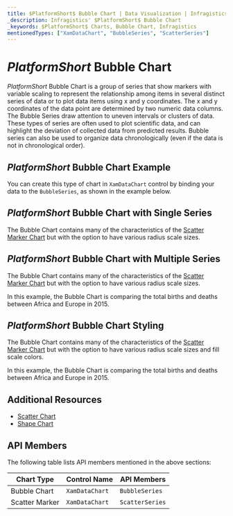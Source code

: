 ```yaml
---
title: $PlatformShort$ Bubble Chart | Data Visualization | Infragistics
_description: Infragistics' $PlatformShort$ Bubble Chart
_keywords: $PlatformShort$ Charts, Bubble Chart, Infragistics
mentionedTypes: ["XamDataChart", "BubbleSeries", "ScatterSeries"]
---
```

# $PlatformShort$ Bubble Chart

$PlatformShort$ Bubble Chart is a group of series that show markers with variable scaling to represent the relationship among items in several distinct series of data or to plot data items using x and y coordinates. The x and y coordinates of the data point are determined by two numeric data columns. The Bubble Series draw attention to uneven intervals or clusters of data. These types of series are often used to plot scientific data, and can highlight the deviation of collected data from predicted results. Bubble series can also be used to organize data chronologically (even if the data is not in chronological order).

## $PlatformShort$ Bubble Chart Example

You can create this type of chart in `XamDataChart` control by binding your data to the `BubbleSeries`, as shown in the example below.

<code-view style="height: 600px"
           data-demos-base-url="{environment:dvDemosBaseUrl}"
           iframe-src="{environment:dvDemosBaseUrl}/charts/data-chart-scatter-bubble-chart-multiple-sources"
           alt="$PlatformShort$ Bubble Chart" >
</code-view>

<div class="divider--half"></div>

## $PlatformShort$ Bubble Chart with Single Series

The Bubble Chart contains many of the characteristics of the [Scatter Marker Chart](scatter-chart.md#$PlatformShort$-scatter-marker-chart) but with the option to have various radius scale sizes.

<code-view style="height: 600px"
           data-demos-base-url="{environment:dvDemosBaseUrl}"
           iframe-src="{environment:dvDemosBaseUrl}/charts/data-chart-scatter-bubble-chart-single-source"
           alt="$PlatformShort$ Bubble Chart" >
</code-view>

<div class="divider--half"></div>

## $PlatformShort$ Bubble Chart with Multiple Series

The Bubble Chart contains many of the characteristics of the [Scatter Marker Chart](scatter-chart.md#$PlatformShort$-scatter-marker-chart) but with the option to have various radius scale sizes.

In this example, the Bubble Chart is comparing the total births and deaths between Africa and Europe in 2015.


<code-view style="height: 600px"
           data-demos-base-url="{environment:dvDemosBaseUrl}"
           iframe-src="{environment:dvDemosBaseUrl}/charts/data-chart-scatter-bubble-chart-multiple-sources"
           alt="$PlatformShort$ Bubble Chart" >
</code-view>

<div class="divider--half"></div>

## $PlatformShort$ Bubble Chart Styling

The Bubble Chart contains many of the characteristics of the [Scatter Marker Chart](scatter-chart.md#$PlatformShort$-scatter-marker-chart) but with the option to have various radius scale sizes and fill scale colors.

In this example, the Bubble Chart is comparing the total births and deaths between Africa and Europe in 2015.


<code-view style="height: 600px"
           data-demos-base-url="{environment:dvDemosBaseUrl}"
           iframe-src="{environment:dvDemosBaseUrl}/charts/data-chart-scatter-bubble-chart-styling"
           alt="$PlatformShort$ Bubble Chart" >
</code-view>

<div class="divider--half"></div>

## Additional Resources
- [Scatter Chart](scatter-chart.md)
- [Shape Chart](shape-chart.md)


## API Members
The following table lists API members mentioned in the above sections:

Chart Type       | Control Name   | API Members
-----------------|----------------|------------
Bubble Chart     | `XamDataChart`     | `BubbleSeries`
Scatter Marker   | `XamDataChart`     | `ScatterSeries`
